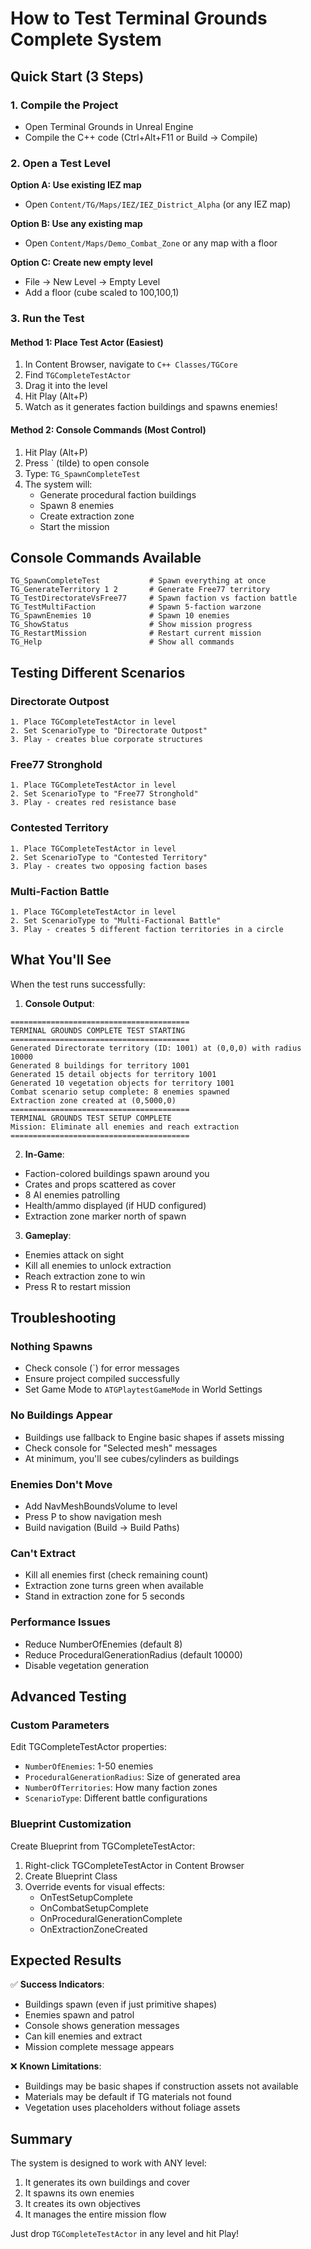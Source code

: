 # How to Test Terminal Grounds Complete System

## Quick Start (3 Steps)

### 1. Compile the Project
- Open Terminal Grounds in Unreal Engine
- Compile the C++ code (Ctrl+Alt+F11 or Build → Compile)

### 2. Open a Test Level
**Option A: Use existing IEZ map**
- Open `Content/TG/Maps/IEZ/IEZ_District_Alpha` (or any IEZ map)

**Option B: Use any existing map**
- Open `Content/Maps/Demo_Combat_Zone` or any map with a floor

**Option C: Create new empty level**
- File → New Level → Empty Level
- Add a floor (cube scaled to 100,100,1)

### 3. Run the Test

#### Method 1: Place Test Actor (Easiest)
1. In Content Browser, navigate to `C++ Classes/TGCore`
2. Find `TGCompleteTestActor`
3. Drag it into the level
4. Hit Play (Alt+P)
5. Watch as it generates faction buildings and spawns enemies!

#### Method 2: Console Commands (Most Control)
1. Hit Play (Alt+P)
2. Press ` (tilde) to open console
3. Type: `TG_SpawnCompleteTest`
4. The system will:
   - Generate procedural faction buildings
   - Spawn 8 enemies
   - Create extraction zone
   - Start the mission

## Console Commands Available

```
TG_SpawnCompleteTest           # Spawn everything at once
TG_GenerateTerritory 1 2       # Generate Free77 territory  
TG_TestDirectorateVsFree77     # Spawn faction vs faction battle
TG_TestMultiFaction            # Spawn 5-faction warzone
TG_SpawnEnemies 10             # Spawn 10 enemies
TG_ShowStatus                  # Show mission progress
TG_RestartMission              # Restart current mission
TG_Help                        # Show all commands
```

## Testing Different Scenarios

### Directorate Outpost
```
1. Place TGCompleteTestActor in level
2. Set ScenarioType to "Directorate Outpost"
3. Play - creates blue corporate structures
```

### Free77 Stronghold  
```
1. Place TGCompleteTestActor in level
2. Set ScenarioType to "Free77 Stronghold"
3. Play - creates red resistance base
```

### Contested Territory
```
1. Place TGCompleteTestActor in level
2. Set ScenarioType to "Contested Territory"
3. Play - creates two opposing faction bases
```

### Multi-Faction Battle
```
1. Place TGCompleteTestActor in level
2. Set ScenarioType to "Multi-Factional Battle"
3. Play - creates 5 different faction territories in a circle
```

## What You'll See

When the test runs successfully:

1. **Console Output**:
```
========================================
TERMINAL GROUNDS COMPLETE TEST STARTING
========================================
Generated Directorate territory (ID: 1001) at (0,0,0) with radius 10000
Generated 8 buildings for territory 1001
Generated 15 detail objects for territory 1001
Generated 10 vegetation objects for territory 1001
Combat scenario setup complete: 8 enemies spawned
Extraction zone created at (0,5000,0)
========================================
TERMINAL GROUNDS TEST SETUP COMPLETE
Mission: Eliminate all enemies and reach extraction
========================================
```

2. **In-Game**:
- Faction-colored buildings spawn around you
- Crates and props scattered as cover
- 8 AI enemies patrolling
- Health/ammo displayed (if HUD configured)
- Extraction zone marker north of spawn

3. **Gameplay**:
- Enemies attack on sight
- Kill all enemies to unlock extraction
- Reach extraction zone to win
- Press R to restart mission

## Troubleshooting

### Nothing Spawns
- Check console (`) for error messages
- Ensure project compiled successfully
- Set Game Mode to `ATGPlaytestGameMode` in World Settings

### No Buildings Appear
- Buildings use fallback to Engine basic shapes if assets missing
- Check console for "Selected mesh" messages
- At minimum, you'll see cubes/cylinders as buildings

### Enemies Don't Move
- Add NavMeshBoundsVolume to level
- Press P to show navigation mesh
- Build navigation (Build → Build Paths)

### Can't Extract
- Kill all enemies first (check remaining count)
- Extraction zone turns green when available
- Stand in extraction zone for 5 seconds

### Performance Issues
- Reduce NumberOfEnemies (default 8)
- Reduce ProceduralGenerationRadius (default 10000)
- Disable vegetation generation

## Advanced Testing

### Custom Parameters
Edit TGCompleteTestActor properties:
- `NumberOfEnemies`: 1-50 enemies
- `ProceduralGenerationRadius`: Size of generated area
- `NumberOfTerritories`: How many faction zones
- `ScenarioType`: Different battle configurations

### Blueprint Customization
Create Blueprint from TGCompleteTestActor:
1. Right-click TGCompleteTestActor in Content Browser
2. Create Blueprint Class
3. Override events for visual effects:
   - OnTestSetupComplete
   - OnCombatSetupComplete
   - OnProceduralGenerationComplete
   - OnExtractionZoneCreated

## Expected Results

✅ **Success Indicators**:
- Buildings spawn (even if just primitive shapes)
- Enemies spawn and patrol
- Console shows generation messages
- Can kill enemies and extract
- Mission complete message appears

❌ **Known Limitations**:
- Buildings may be basic shapes if construction assets not available
- Materials may be default if TG materials not found
- Vegetation uses placeholders without foliage assets

## Summary

The system is designed to work with ANY level:
1. It generates its own buildings and cover
2. It spawns its own enemies
3. It creates its own objectives
4. It manages the entire mission flow

Just drop `TGCompleteTestActor` in any level and hit Play!